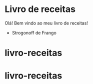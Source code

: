 # Livro de receitas

Olá! Bem vindo ao meu livro de receitas!
 - Strogonoff de Frango
# livro-receitas
# livro-receitas
